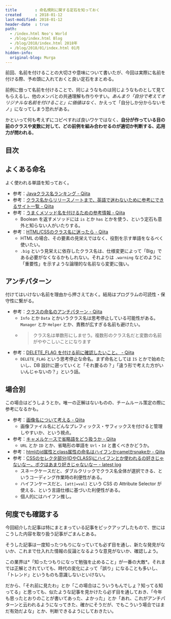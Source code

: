 ```yaml
---
title        : 命名規則に関する定石を知っておく
created      : 2018-01-12
last-modified: 2018-01-12
header-date  : true
path:
  - /index.html Neo's World
  - /blog/index.html Blog
  - /blog/2018/index.html 2018年
  - /blog/2018/01/index.html 01月
hidden-info:
  original-blog: Murga
---
```


前回、名前を付けることの大切さや意味について書いたが、今回は実際に名前を付ける際、予め頭に入れておくと良い定石をまとめる。

前例に倣って名前を付けることで、同じようなものは同じようなものとして見てもらえるし、他のメンバとの共通理解も作りやすい。*あんまり「自分で考えてオリジナルな名前を付けること」に価値はなく*、かえって「自分しか分からないモノ」になってしまう恐れがある。

かといって何も考えずにコピペすれば良いワケではなく、**自分が作っている目の前のクラスや変数に対して、どの前例を組み合わせるのが適切か判断する、応用力が問われる**。

## 目次

## よくある命名

よく使われる単語を知っておく。

- 参考：[Javaクラス名ランキング - Qiita](https://qiita.com/disc99/items/adff7ed5c497ac2674f4)
- 参考：[クラス名からリリースノートまで、英語で迷わないために参考にできるサイト一覧 - Qiita](https://qiita.com/arai-wa/items/46e74275537edebae7aa)
- 参考：[うまくメソッド名を付けるための参考情報 - Qiita](https://qiita.com/KeithYokoma/items/2193cf79ba76563e3db6)
  - Boolean を返すメソッドには `is` とか `has` とかを使う、という定石も意外と知らない人がいたりする。
- 参考：[HTML/CSSのクラス名に迷ったら - Qiita](https://qiita.com/SotaSuzuki/items/a697b60696b8f03ac4de)
  - HTML の場合、その要素の見栄えではなく、役割を示す単語をなるべく使いたい。
  - `.big` という見栄えに依存したクラス名は、仕様変更によって「Big」である必要がなくなるかもしれない。それよりは `.warning` などのように「重要性」を示すような論理的な名前なら変更に強い。

## アンチパターン

付けてはいけない名前を理由から押さえておく。結局はプログラムの可読性・保守性に繋がる。

- 参考：[クラスの命名のアンチパターン - Qiita](https://qiita.com/magicant/items/8134edf969f9629fa66e)
  - `Info` とか `Data` とかいうクラス名は思考停止している可能性がある。`Manager` とか `Helper` とか、責務が広すぎる名前も避けたい。
  - > クラス名は単数形にしませう。複数形のクラス名だと変数の名前がややこしいことになります
- 参考：[DELETE_FLAG を付ける前に確認したいこと。 - Qiita](https://qiita.com/Jxck_/items/156d0a231c6968f2a474)
  - `DELETE_FLAG` という思考停止な命名。まず命名としては `IS` とかで始めたいし、DB 設計に遡っていくと「それ要るの？」「違う形で考えた方がいいんじゃないの？」という話。

## 場合別

この場合はどうしようとか。唯一の正解はないものの、チームルール策定の際に参考になるかも。

- 参考：[画像名について考える - Qiita](https://qiita.com/mrd-takahashi/items/7fe404c540b4b5183c8f)
  - 画像ファイル名にどんなプレフィックス・サフィックスを付けると管理しやすいか、という視点。
- 参考：[キャメルケースで省略語をどう扱うか - Qiita](https://qiita.com/gamako/items/a5b1428c9b5c8d6f0694)
  - `URL` とか `ID` とか、省略形の単語を `Url`・`Id` と書くべきかどうか。
- 参考：[htmlのid属性とclass属性の命名はハイフンかcamelかsnakeか - Qiita](https://qiita.com/itagakishintaro/items/168667d5ee4c56b30d52)
- 参考：[CSSのセレクタ部分(IDやCLASS)にハイフンとか使われるの好きじゃないなー。ボクはあまり好きじゃないなー - latest log](http://uupaa.hatenablog.com/entry/2012/01/22/013509)
  - スネークケースだと、ダブルクリックでクラス名全体が選択できる、というコーディング作業時の利便性がある。
  - ハイフンケースだと、`[att|=val]` という CSS の Attribute Selector が使える、という言語仕様に基づいた利便性がある。
  - 個人的にはハイフン推し。

## 何度でも確認する

今回紹介した記事は特にまとまっている記事をピックアップしたもので、世にはこうした内容を取り扱う記事がごまんとある。

そうした記事は一度知ったつもりになっていても必ず目を通し、新たな発見がないか、これまで仕入れた情報の反論となるような意見がないか、確認しよう。

この業界は*「知ったつもりになって勉強を止めること」が一番の大敵*。それまでは正解とされていても、時代の変化によって「誤り」になることも多いし、「トレンド」というものも意識しないといけない。

だから、「それ前に見たわ」とか「この場合はこういうもんでしょ？知ってる知ってる」と思っても、似たような記事を見かけたら必ず目を通しておき、「今年も思ったとおりのことが書いてあった、よかった」とか「あれ、これがアンチパターンと云われるようになってきた、確かにそうだが、でもこういう場合ではまだ有効だよな」とか、判断できるようにしておきたい。
